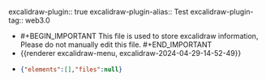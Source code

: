excalidraw-plugin:: true
excalidraw-plugin-alias:: Test
excalidraw-plugin-tag:: web3.0

- #+BEGIN_IMPORTANT
  This file is used to store excalidraw information, Please do not manually edit this file.
  #+END_IMPORTANT
- {{renderer excalidraw-menu, excalidraw-2024-04-29-14-52-49}}
- ```json
  {"elements":[],"files":null}
  ```